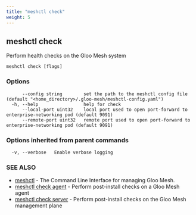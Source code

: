 ```yaml
---
title: "meshctl check"
weight: 5
---
```

## meshctl check

Perform health checks on the Gloo Mesh system

```
meshctl check [flags]
```

### Options

```
      --config string        set the path to the meshctl config file (default "<home_directory>/.gloo-mesh/meshctl-config.yaml")
  -h, --help                 help for check
      --local-port uint32    local port used to open port-forward to enterprise-networking pod (default 9091)
      --remote-port uint32   remote port used to open port-forward to enterprise-networking pod (default 9091)
```

### Options inherited from parent commands

```
  -v, --verbose   Enable verbose logging
```

### SEE ALSO

* [meshctl](../meshctl)	 - The Command Line Interface for managing Gloo Mesh.
* [meshctl check agent](../meshctl_check_agent)	 - Perform post-install checks on a Gloo Mesh agent
* [meshctl check server](../meshctl_check_server)	 - Perform post-install checks on the Gloo Mesh management plane

